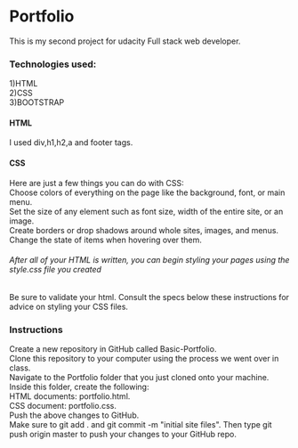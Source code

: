 # Portfolio
This is my second project for udacity Full stack web developer.
### Technologies used:
 1)HTML                         
 2)CSS                          
 3)BOOTSTRAP                                                  
 #### HTML
  I used div,h1,h2,a and footer tags.                          
 #### CSS                                                        
   Here are just a few things you can do with CSS:                                  
   Choose colors of everything on the page like the background, font, or main menu.                        
   Set the size of any element such as font size, width of the entire site, or an image.                                
   Create borders or drop shadows around whole sites, images, and menus.                                    
   Change the state of items when hovering over them.                            
###### After all of your HTML is written, you can begin styling your pages using the style.css file you created
Be sure to validate your html.
Consult the specs below these instructions for advice on styling your CSS files.
### Instructions
Create a new repository in GitHub called Basic-Portfolio.                                    
Clone this repository to your computer using the process we went over in class.                               
Navigate to the Portfolio folder that you just cloned onto your machine. Inside this folder, create the following:                        
HTML documents: portfolio.html.                    
CSS document: portfolio.css.                              
Push the above changes to GitHub.                                  
Make sure to git add . and git commit -m "initial site files". Then type git push origin master to push your changes to your GitHub repo.

